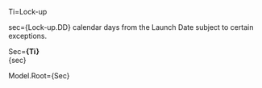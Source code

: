 Ti=Lock-up

sec={Lock-up.DD} calendar days from the Launch Date subject to certain exceptions. 

Sec=<b>{Ti}</b><br>{sec}

Model.Root={Sec}